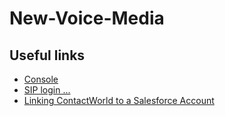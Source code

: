 # New-Voice-Media

## Useful links  
 * [Console](https://cloud17.contact-world.net/Auth/login?signin=e6f5ef7d8aa0c275585a5a549092343a)
 * [SIP login ...](chrome-extension://ifjpidekbkdedjaocokaepmnojgmliap/install.html)
 * [Linking ContactWorld to a Salesforce Account](https://newvoicemedia.atlassian.net/wiki/display/DP/Linking+ContactWorld+to+a+Salesforce+account)
